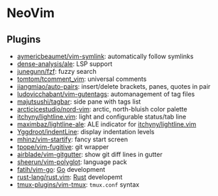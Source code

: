 # NeoVim

## Plugins

* [aymericbeaumet/vim-symlink](https://github.com/aymericbeaumet/vim-symlink): automatically follow symlinks
* [dense-analysis/ale](https://github.com/dense-analysis/ale): LSP support
* [junegunn/fzf](https://github.com/junegunn/fzf): fuzzy search
* [tomtom/tcomment_vim](https://github.com/tomtom/tcomment_vim): universal comments
* [jiangmiao/auto-pairs](https://github.com/jiangmiao/auto-pairs): insert/delete brackets, panes, quotes in pair
* [ludovicchabant/vim-gutentags](https://github.com/ludovicchabant/vim-gutentags): automanagement of tag files
* [majutsushi/tagbar](https://github.com/majutsushi/tagbar): side pane with tags list
* [arcticicestudio/nord-vim](https://github.com/arcticicestudio/nord-vim): arctic, north-bluish color palette
* [itchyny/lightline.vim](https://github.com/itchyny/lightline.vim): light and configurable status/tab line
* [maximbaz/lightline-ale](https://github.com/maximbaz/lightline-ale): ALE indicator for [itchyny/lightline.vim](https://github.com/itchyny/lightline.vim)
* [Yggdroot/indentLine](https://github.com/Yggdroot/indentLine): display indentation levels
* [mhinz/vim-startify](https://github.com/mhinz/vim-startify): fancy start screen
* [tpope/vim-fugitive](https://github.com/tpope/vim-fugitive): git wrapper
* [airblade/vim-gitgutter](https://github.com/airblade/vim-gitgutter): show git diff lines in gutter
* [sheerun/vim-polyglot](https://github.com/sheerun/vim-polyglot): language pack
* [fatih/vim-go](https://github.com/fatih/vim-go): [Go](https://golang.org) development
* [rust-lang/rust.vim](https://github.com/rust-lang/rust.vim): [Rust](https://rust-lang.org) developemt
* [tmux-plugins/vim-tmux](https://github.com/tmux-plugins/vim-tmux): `tmux.conf` syntax

